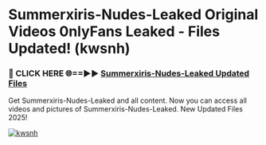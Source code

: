 # Summerxiris-Nudes-Leaked Original Videos 0nlyFans Leaked - Files Updated! (kwsnh)

<h3>🔴 CLICK HERE 🌐==►► <a href="https://tinyurl.com/4mcuefdz" rel="nofollow">Summerxiris-Nudes-Leaked Updated Files</a></h3>

Get Summerxiris-Nudes-Leaked and all content. Now you can access all videos and pictures of Summerxiris-Nudes-Leaked. New Updated Files 2025!

[![kwsnh](https://i.imgur.com/StAQSOY.gif)](https://tinyurl.com/4mcuefdz)
